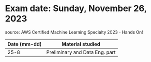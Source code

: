 # Exam date: ‎Sunday, November 26, 2023‎

source: AWS Certified Machine Learning Specialty 2023 - Hands On!

|**Date (mm-dd)**| **Material studied**|
| --  | -- |
|25-8 | Preliminary and Data Eng. part |
